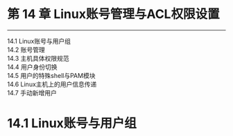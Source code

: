 # 第 14 章 Linux账号管理与ACL权限设置
----
14.1 Linux账号与用户组    
14.2 账号管理   
14.3 主机具体权限规范   
14.4 用户身份切换   
14.5 用户的特殊shell与PAM模块   
14.6 Linux主机上的用户信息传递    
14.7 手动新增用户   


# 14.1 Linux账号与用户组   
